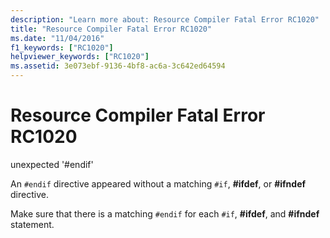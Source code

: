```yaml
---
description: "Learn more about: Resource Compiler Fatal Error RC1020"
title: "Resource Compiler Fatal Error RC1020"
ms.date: "11/04/2016"
f1_keywords: ["RC1020"]
helpviewer_keywords: ["RC1020"]
ms.assetid: 3e073ebf-9136-4bf8-ac6a-3c642ed64594
---
```

# Resource Compiler Fatal Error RC1020

unexpected '#endif'

An `#endif` directive appeared without a matching `#if`, **#ifdef**, or **#ifndef** directive.

Make sure that there is a matching `#endif` for each `#if`, **#ifdef**, and **#ifndef** statement.
